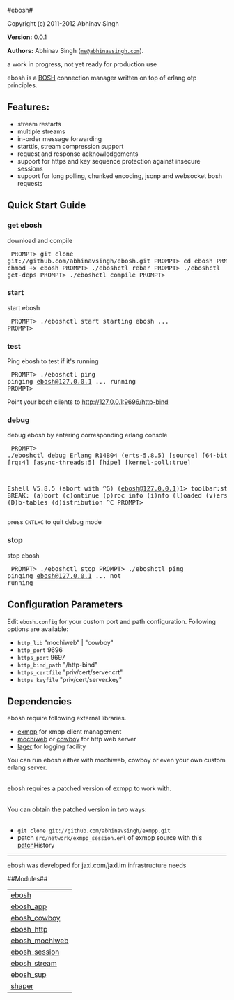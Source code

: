 

#ebosh#


Copyright (c) 2011-2012 Abhinav Singh

__Version:__ 0.0.1

__Authors:__ Abhinav Singh ([`me@abhinavsingh.com`](mailto:me@abhinavsingh.com)).

a work in progress, not yet ready for production use

ebosh is a [BOSH](http://xmpp.org/extensions/xep-0124.md) connection manager written on top of erlang otp principles.

Features:
----------
* stream restarts
* multiple streams
* in-order message forwarding
* starttls, stream compression support
* request and response acknowledgements
* support for https and key sequence protection against insecure sessions
* support for long polling, chunked encoding, jsonp and websocket bosh requests

Quick Start Guide
------------------

### get ebosh

download and compile<pre>
PROMPT> git clone git://github.com/abhinavsingh/ebosh.git
PROMPT> cd ebosh
PRMOPT> chmod +x ebosh
PROMPT> ./eboshctl rebar
PROMPT> ./eboshctl get-deps
PROMPT> ./eboshctl compile
PROMPT>
</pre>

### start

start ebosh<pre>
PROMPT> ./eboshctl start
starting ebosh ...
PROMPT></pre>

### test

Ping ebosh to test if it's running<pre>
PROMPT> ./eboshctl ping
pinging ebosh@127.0.0.1 ...
running
PROMPT></pre>

Point your bosh clients to http://127.0.0.1:9696/http-bind

### debug

debug ebosh by entering corresponding erlang console<pre>
PROMPT> ./eboshctl debug
Erlang R14B04 (erts-5.8.5) [source] [64-bit] [smp:4:4] [rq:4] [async-threads:5] [hipe] [kernel-poll:true]

Eshell V5.8.5  (abort with ^G)
(ebosh@127.0.0.1)1> toolbar:start().
BREAK: (a)bort (c)ontinue (p)roc info (i)nfo (l)oaded
       (v)ersion (k)ill (D)b-tables (d)istribution
^C
PROMPT>
</pre>

press `CNTL+C` to quit debug mode

### stop

stop ebosh<pre>
PROMPT> ./eboshctl stop
PROMPT> ./eboshctl ping
pinging ebosh@127.0.0.1 ...
not running
</pre>

Configuration Parameters
-------------------------
Edit `ebosh.config` for your custom port and path configuration. Following options are available:
* `http_lib`          "mochiweb" | "cowboy"
* `http_port`         9696
* `https_port`        9697
* `http_bind_path`    "/http-bind"
* `https_certfile`    "priv/cert/server.crt"
* `https_keyfile`     "priv/cert/server.key"

Dependencies
-------------
ebosh require following external libraries.

* [exmpp](https://github.com/abhinavsingh/exmpp/) for xmpp client management
* [mochiweb](https://github.com/abhinavsingh/mochiweb/) or [cowboy](https://github.com/abhinavsingh/cowboy/) for http web server
* [lager](https://github.com/abhinavsingh/lager/) for logging facility

You can run ebosh either with mochiweb, cowboy or even your own custom erlang server.
<br></br>

ebosh requires a patched version of exmpp to work with.
<br></br>

You can obtain the patched version in two ways:
<br></br>

* `git clone git://github.com/abhinavsingh/exmpp.git`
* patch `src/network/exmpp_session.erl` of exmpp source with this [patch](https://github.com/abhinavsingh/exmpp/commit/580d736ad9c6c776ee1cc83bdcf2f63ca9096b2c)History
--------
ebosh was developed for jaxl.com/jaxl.im infrastructure needs


##Modules##


<table width="100%" border="0" summary="list of modules">
<tr><td><a href="ebosh.md" class="module">ebosh</a></td></tr>
<tr><td><a href="ebosh_app.md" class="module">ebosh_app</a></td></tr>
<tr><td><a href="ebosh_cowboy.md" class="module">ebosh_cowboy</a></td></tr>
<tr><td><a href="ebosh_http.md" class="module">ebosh_http</a></td></tr>
<tr><td><a href="ebosh_mochiweb.md" class="module">ebosh_mochiweb</a></td></tr>
<tr><td><a href="ebosh_session.md" class="module">ebosh_session</a></td></tr>
<tr><td><a href="ebosh_stream.md" class="module">ebosh_stream</a></td></tr>
<tr><td><a href="ebosh_sup.md" class="module">ebosh_sup</a></td></tr>
<tr><td><a href="shaper.md" class="module">shaper</a></td></tr></table>

